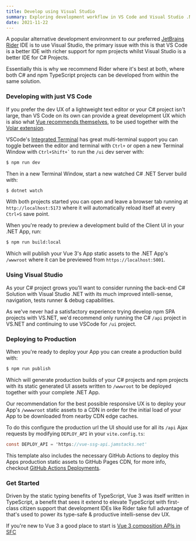 ```yaml
---
title: Develop using Visual Studio
summary: Exploring development workflow in VS Code and Visual Studio .NET
date: 2021-11-22
---
```


A popular alternative development environment to our preferred [JetBrains Rider](/posts/rider) IDE is to use
Visual Studio, the primary issue with this is that VS Code is a better IDE with richer support for npm
projects whilst Visual Studio is a better IDE for C# Projects. 

Essentially this is why we recommend Rider where it's best at both, where both C# and npm TypeScript projects can 
be developed from within the same solution.

### Developing with just VS Code

<a href="https://visualstudio.microsoft.com/" title="VS Code" class="sm:float-left mr-8">
<LogosVisualStudioCode class="w-24 h-24" style="margin-top:1rem" />
</a>

If you prefer the dev UX of a lightweight text editor or your C# project isn't large, than VS Code on its own
can provide a great development UX which is also what [Vue recommends themselves](https://v3.vuejs.org/api/sfc-tooling.html#ide-support),
to be used together with the [Volar extension](https://marketplace.visualstudio.com/items?itemName=johnsoncodehk.volar).

VSCode's [Integrated Terminal](https://code.visualstudio.com/docs/editor/integrated-terminal) has great multi-terminal 
support you can toggle between the editor and terminal with `Ctrl+` or open a new Terminal Window with
<code>Ctrl+Shift+`</code> to run the <code>/ui</code> dev server with:

```bash
$ npm run dev
```

Then in a new Terminal Window, start a new watched C# .NET Server build with:

```bash
$ dotnet watch
```

With both projects started you can open and leave a browser tab running at `http://localhost:5173` where it 
will automatically reload itself at every `Ctrl+S` save point.

When you're ready to preview a development build of the Client UI in your .NET App, run:

```bash
$ npm run build:local
```

Which will publish your Vue 3's App static assets to the .NET App's `/wwwroot` where it can be previewed from
`https://localhost:5001`.

### Using Visual Studio

<a href="https://code.visualstudio.com/" title="Visual Studio" class="sm:float-left mr-8">
<LogosVisualStudio class="w-24 h-24" style="margin-top:1rem" />
</a>

As your C# project grows you'll want to consider running the back-end C# Solution with Visual Studio .NET with its
much improved intelli-sense, navigation, tests runner & debug capabilities. 

As we've never had a satisfactory experience trying develop npm SPA projects with VS.NET, we'd recommend only 
running the C# `/api` project in VS.NET and continuing to use VSCode for `/ui` project. 

### Deploying to Production

When you're ready to deploy your App you can create a production build with:

```bash
$ npm run publish
```

Which will generate production builds of your C# projects and npm projects with its static generated UI assets
written to `/wwwroot` to be deployed together with your complete .NET App.

Our recommendation for the best possible responsive UX is to deploy your App's `/wwwwroot` static assets to a CDN in
order for the initial load of your App to be downloaded from nearby CDN edge caches.

To do this configure the production url the UI should use for all its `/api` Ajax requests by modifying
`DEPLOY_API` in your `vite.config.ts`:

```csharp
const DEPLOY_API = 'https://vue-ssg-api.jamstacks.net'
```

This template also includes the necessary GitHub Actions to deploy this Apps production static assets to GitHub Pages CDN,
for more info, checkout [GitHub Actions Deployments](/posts/deploy).

### Get Started

Driven by the static typing benefits of TypeScript, Vue 3 was itself written in TypeScript, a benefit that sees it
extend to elevate TypeScript with first-class citizen support that development IDEs like Rider take full advantage of
that's used to power its type-safe & productive intelli-sense dev UX.

If you're new to Vue 3 a good place to start is
[Vue 3 composition APIs in SFC](https://v3.vuejs.org/api/sfc-script-setup.html)
